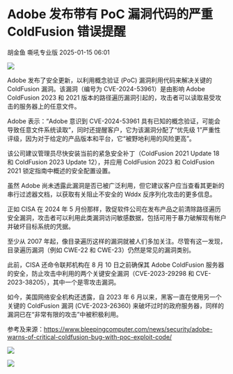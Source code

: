 #  Adobe 发布带有 PoC 漏洞代码的严重 ColdFusion 错误提醒   
胡金鱼  嘶吼专业版   2025-01-15 06:01  
  
![](https://mmbiz.qpic.cn/mmbiz_gif/wpkib3J60o297rwgIksvLibPOwR24tqI8dGRUah80YoBLjTBJgws2n0ibdvfvv3CCm0MIOHTAgKicmOB4UHUJ1hH5g/640?wx_fmt=gif "")  
  
Adobe 发布了安全更新，以利用概念验证 (PoC) 漏洞利用代码来解决关键的 ColdFusion 漏洞。该漏洞（编号为 CVE-2024-53961）是由影响 Adobe ColdFusion 2023 和 2021 版本的路径遍历漏洞引起的，攻击者可以读取易受攻击的服务器上的任意文件。  
  
Adobe 表示：“Adobe 意识到 CVE-2024-53961 具有已知的概念验证，可能会导致任意文件系统读取”，同时还提醒客户，它为该漏洞分配了“优先级 1”严重性评级，因为对于给定的产品版本和平台，它“被野地利用的风险更高”。  
  
该公司建议管理员尽快安装当前的紧急安全补丁（ColdFusion 2021 Update 18 和 ColdFusion 2023 Update 12），并应用 ColdFusion 2023 和 ColdFusion 2021 锁定指南中概述的安全配置设置。  
  
虽然 Adobe 尚未透露此漏洞是否已被广泛利用，但它建议客户应当查看其更新的串行过滤器文档，以获取有关阻止不安全的 Wddx 反序列化攻击的更多信息。  
  
正如 CISA 在 2024 年 5 月份那样，敦促软件公司在发布产品之前清除路径遍历安全漏洞，攻击者可以利用此类漏洞访问敏感数据，包括可用于暴力破解现有帐户并破坏目标系统的凭据。  
  
至少从 2007 年起，像目录遍历这样的漏洞就被人们多加关注。尽管有这一发现，目录遍历漏洞（例如 CWE-22 和 CWE-23）仍然是常见的漏洞类别。  
  
此前，CISA 还命令联邦机构在 8 月 10 日之前确保其 Adobe ColdFusion 服务器的安全，防止攻击中利用的两个关键安全漏洞（CVE-2023-29298 和 CVE-2023-38205），其中一个是零攻击漏洞。  
  
如今，美国网络安全机构还透露，自 2023 年 6 月以来，黑客一直在使用另一个关键的 ColdFusion 漏洞 (CVE-2023-26360) 来破坏过时的政府服务器，同样的漏洞已在“非常有限的攻击”中被积极利用。  
  
参考及来源：https://www.bleepingcomputer.com/news/security/adobe-warns-of-critical-coldfusion-bug-with-poc-exploit-code/  
  
![](https://mmbiz.qpic.cn/sz_mmbiz_png/wpkib3J60o29Sgp8iaMCnhMqNv8BTEu3YEByZv6dvZn9uYntTnnByzSh05ticBicnHNj4s7FWN4rtdfQJ7qcrK0fRA/640?wx_fmt=png&from=appmsg "")  
  
![](https://mmbiz.qpic.cn/sz_mmbiz_png/wpkib3J60o29Sgp8iaMCnhMqNv8BTEu3YEgdyCQWibVr37Sab1hE5Z1ibjsOBNErRwpy4fJJTlPPN9xT4DCHJIy58Q/640?wx_fmt=png&from=appmsg "")  
  
  
